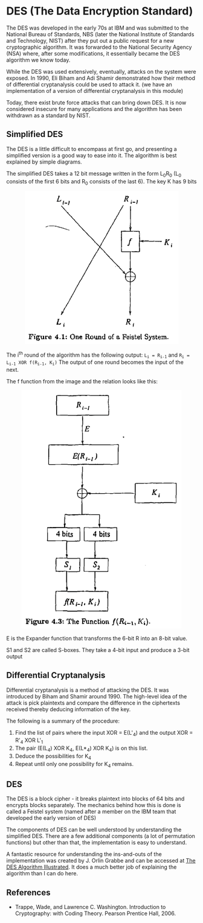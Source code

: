 # DES (The Data Encryption Standard)

The DES was developed in the early 70s at IBM and was submitted to the National
Bureau of Standards, NBS (later the National Institute of Standards and
Technology, NIST) after they put out a public request for a new cryptographic
algorithm. It was forwarded to the National Security Agency (NSA) where, after
some modifications, it essentially became the DES algorithm we know today.

While the DES was used extensively, eventually, attacks on the system were
exposed. In 1990, Eli Biham and Adi Shamir demonstrated how their method of
differential cryptanalysis could be used to attack it. (we have an
implementation of a version of differential cryptanalysis in this module)

Today, there exist brute force attacks that can bring down DES. It is now
considered insecure for many applications and the algorithm has been withdrawn
as a standard by NIST.

## Simplified DES

The DES is a little difficult to encompass at first go, and presenting a
simplified version is a good way to ease into it. The algorithm is best
explained by simple diagrams.

The simplified DES takes a 12 bit message written in the form
L<sub>0</sub>R<sub>0</sub> (L<sub>0</sub> consists of the first 6 bits and
R<sub>0</sub> consists of the last 6). The key K has 9 bits

<p align="center">
  <img src="img/simpdes1.png" alt="Simplified DES Feistel"/>
</p>

The i<sup>th</sup> round of the algorithm has the following output:
<code>L<sub>i</sub> = R<sub>i-1</sub></code> and
<code>R<sub>i</sub> = L<sub>i-1</sub> XOR f(R<sub>i-1</sub>, K<sub>i</sub>)</code>
The output of one round becomes the input of the next.

The f function from the image and the relation looks like this:

<p align="center">
  <img src="img/simpdes2.png" alt="Simplified DES f function"/>
</p>

E is the Expander function that transforms the 6-bit R into an 8-bit value.

S1 and S2 are called S-boxes. They take a 4-bit input and produce a 3-bit output

## Differential Cryptanalysis

Differential cryptanalysis is a method of attacking the DES. It was introduced
by Biham and Shamir around 1990. The high-level idea of the attack is pick
plaintexts and compare the difference in the ciphertexts received thereby
deducing information of the key.

The following is a summary of the procedure:
 1. Find the list of pairs where the input XOR = E(L'<sub>4</sub>) and the
 output XOR = R'<sub>4</sub> XOR L'<sub>1</sub>
 2. The pair (E(L<sub>4</sub>) XOR K<sub>4</sub>,
 E(L*<sub>4</sub>) XOR K<sub>4</sub>) is on this list.
 3. Deduce the possibilities for K<sub>4</sub>
 4. Repeat until only one possibility for K<sub>4</sub> remains.

## DES

The DES is a block cipher - it breaks plaintext into blocks of 64 bits and
encrypts blocks separately. The mechanics behind how this is done is called a
Feistel system (named after a member on the IBM team that developed the early
version of DES)

The components of DES can be well understood by understanding the simplified
DES. There are a few additional components (a lot of permutation functions) but
other than that, the implementation is easy to understand.

A fantastic resource for understanding the ins-and-outs of the implementation
was created by J. Orlin Grabbe and can be accessed at
[The DES Algorithm Illustrated](http://page.math.tu-berlin.de/~kant/teaching/hess/krypto-ws2006/des.htm).
It does a much better job of explaining the algorithm than I can do here.

## References
 - Trappe, Wade, and Lawrence C. Washington. Introduction to Cryptography: with
   Coding Theory. Pearson Prentice Hall, 2006.